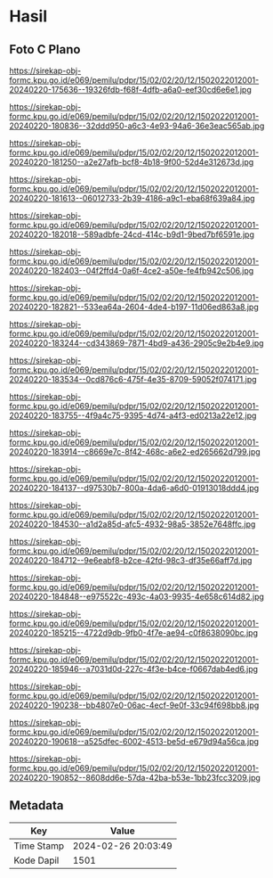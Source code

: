# Hasil

## Foto C Plano

https://sirekap-obj-formc.kpu.go.id/e069/pemilu/pdpr/15/02/02/20/12/1502022012001-20240220-175636--19326fdb-f68f-4dfb-a6a0-eef30cd6e6e1.jpg

https://sirekap-obj-formc.kpu.go.id/e069/pemilu/pdpr/15/02/02/20/12/1502022012001-20240220-180836--32ddd950-a6c3-4e93-94a6-36e3eac565ab.jpg

https://sirekap-obj-formc.kpu.go.id/e069/pemilu/pdpr/15/02/02/20/12/1502022012001-20240220-181250--a2e27afb-bcf8-4b18-9f00-52d4e312673d.jpg

https://sirekap-obj-formc.kpu.go.id/e069/pemilu/pdpr/15/02/02/20/12/1502022012001-20240220-181613--06012733-2b39-4186-a9c1-eba68f639a84.jpg

https://sirekap-obj-formc.kpu.go.id/e069/pemilu/pdpr/15/02/02/20/12/1502022012001-20240220-182018--589adbfe-24cd-414c-b9d1-9bed7bf6591e.jpg

https://sirekap-obj-formc.kpu.go.id/e069/pemilu/pdpr/15/02/02/20/12/1502022012001-20240220-182403--04f2ffd4-0a6f-4ce2-a50e-fe4fb942c506.jpg

https://sirekap-obj-formc.kpu.go.id/e069/pemilu/pdpr/15/02/02/20/12/1502022012001-20240220-182821--533ea64a-2604-4de4-b197-11d06ed863a8.jpg

https://sirekap-obj-formc.kpu.go.id/e069/pemilu/pdpr/15/02/02/20/12/1502022012001-20240220-183244--cd343869-7871-4bd9-a436-2905c9e2b4e9.jpg

https://sirekap-obj-formc.kpu.go.id/e069/pemilu/pdpr/15/02/02/20/12/1502022012001-20240220-183534--0cd876c6-475f-4e35-8709-59052f074171.jpg

https://sirekap-obj-formc.kpu.go.id/e069/pemilu/pdpr/15/02/02/20/12/1502022012001-20240220-183755--4f9a4c75-9395-4d74-a4f3-ed0213a22e12.jpg

https://sirekap-obj-formc.kpu.go.id/e069/pemilu/pdpr/15/02/02/20/12/1502022012001-20240220-183914--c8669e7c-8f42-468c-a6e2-ed265662d799.jpg

https://sirekap-obj-formc.kpu.go.id/e069/pemilu/pdpr/15/02/02/20/12/1502022012001-20240220-184137--d97530b7-800a-4da6-a6d0-01913018ddd4.jpg

https://sirekap-obj-formc.kpu.go.id/e069/pemilu/pdpr/15/02/02/20/12/1502022012001-20240220-184530--a1d2a85d-afc5-4932-98a5-3852e7648ffc.jpg

https://sirekap-obj-formc.kpu.go.id/e069/pemilu/pdpr/15/02/02/20/12/1502022012001-20240220-184712--9e6eabf8-b2ce-42fd-98c3-df35e66aff7d.jpg

https://sirekap-obj-formc.kpu.go.id/e069/pemilu/pdpr/15/02/02/20/12/1502022012001-20240220-184848--e975522c-493c-4a03-9935-4e658c614d82.jpg

https://sirekap-obj-formc.kpu.go.id/e069/pemilu/pdpr/15/02/02/20/12/1502022012001-20240220-185215--4722d9db-9fb0-4f7e-ae94-c0f8638090bc.jpg

https://sirekap-obj-formc.kpu.go.id/e069/pemilu/pdpr/15/02/02/20/12/1502022012001-20240220-185946--a7031d0d-227c-4f3e-b4ce-f0667dab4ed6.jpg

https://sirekap-obj-formc.kpu.go.id/e069/pemilu/pdpr/15/02/02/20/12/1502022012001-20240220-190238--bb4807e0-06ac-4ecf-9e0f-33c94f698bb8.jpg

https://sirekap-obj-formc.kpu.go.id/e069/pemilu/pdpr/15/02/02/20/12/1502022012001-20240220-190618--a525dfec-6002-4513-be5d-e679d94a56ca.jpg

https://sirekap-obj-formc.kpu.go.id/e069/pemilu/pdpr/15/02/02/20/12/1502022012001-20240220-190852--8608dd6e-57da-42ba-b53e-1bb23fcc3209.jpg


## Metadata

| Key        | Value               |
| ---------- | ------------------- |
| Time Stamp | 2024-02-26 20:03:49 |
| Kode Dapil | 1501                |



